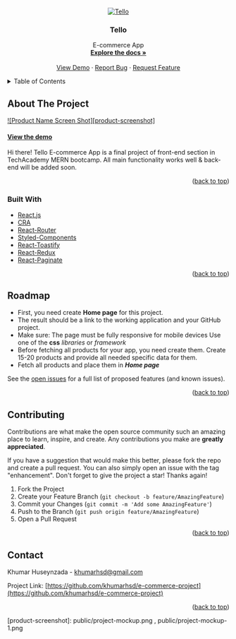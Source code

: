 <div id="top"></div>


<!-- PROJECT LOGO -->
<br />
<div align="center">
  <a href="https://tello-e-commerce-app.netlify.app/">
    <img src="src/assets/logo.svg"  alt="Tello" width="80" height="80">
  </a>

<h3 align="center">Tello</h3>

  <p align="center">
    E-commerce App
    <br />
    <a href="https://github.com/khumarhsd/e-commerce-project" target="_blank" ><strong>Explore the docs »</strong></a>
    <br />
    <br />
    <a href="https://tello-e-commerce-app.netlify.app/" target="_blank"  >View Demo</a>
    ·
    <a href="https://github.com/khumarhsd/e-commerce-project/issues" target="_blank" >Report Bug</a>
    ·
    <a href="https://github.com/khumarhsd/e-commerce-project/issues" target="_blank" >Request Feature</a>
  </p>
</div>

<!-- TABLE OF CONTENTS -->
<details>
  <summary>Table of Contents</summary>
  <ol>
    <li>
      <a href="#about-the-project">About The Project</a>
      <ul>
        <li><a href="#built-with">Built With</a></li>
      </ul>
    </li>
    <li>
      <a href="#getting-started">Getting Started</a>
      <ul>
        <li><a href="#prerequisites">Prerequisites</a></li>
        <li><a href="#installation">Installation</a></li>
      </ul>
    </li>
    <li><a href="#contributing">Contributing</a></li>
    <li><a href="#license">License</a></li>
    <li><a href="#contact">Contact</a></li>

  </ol>
</details>

<!-- ABOUT THE PROJECT -->

## About The Project

<!-- ! past project url here -->

[![Product Name Screen Shot][product-screenshot]](https://tello-e-commerce-app.netlify.app/)

#### [View the demo](https://tello-e-commerce-app.netlify.app/#/)

Hi there! Tello E-commerce App is a final project of front-end section in TechAcademy MERN bootcamp. All main functionality works well & back-end will be added soon.

<p align="right">(<a href="#top">back to top</a>)</p>

### Built With

- [React.js](https://reactjs.org/)
- [CRA](https://create-react-app.dev/)
- [React-Router](https://reactrouter.com/docs/en/v6/getting-started/overview)
- [Styled-Components](https://styled-components.com/)
- [React-Toastify](https://www.npmjs.com/package/react-toastify)
- [React-Redux](https://react-redux.js.org/introduction/getting-started)
- [React-Paginate](https://www.npmjs.com/package/react-paginate)

<p align="right">(<a href="#top">back to top</a>)</p>

<!-- ROADMAP -->

## Roadmap

- First, you need create **Home page** for this project. 
- The result should be a link to the working application and your GitHub project.
- Make sure:
      The page must be fully responsive for mobile devices
      Use one of the **css** *libraries* or *framework*
- Before fetching all products for your app, you need create them.
      Create 15-20 products and provide all needed specific data for them. 
- Fetch all products and place them in ***Home page***
  

See the [open issues](https://github.com/othneildrew/Best-README-Template/issues) for a full list of proposed features (and known issues).

<p align="right">(<a href="#top">back to top</a>)</p>


<!-- CONTRIBUTING -->

## Contributing

Contributions are what make the open source community such an amazing place to learn, inspire, and create. Any contributions you make are **greatly appreciated**.

If you have a suggestion that would make this better, please fork the repo and create a pull request. You can also simply open an issue with the tag "enhancement".
Don't forget to give the project a star! Thanks again!

1. Fork the Project
2. Create your Feature Branch (`git checkout -b feature/AmazingFeature`)
3. Commit your Changes (`git commit -m 'Add some AmazingFeature'`)
4. Push to the Branch (`git push origin feature/AmazingFeature`)
5. Open a Pull Request

<p align="right">(<a href="#top">back to top</a>)</p>

<!-- CONTACT -->

## Contact

Khumar Huseynzada  - khumarhsd@gmail.com 

Project Link: [https://github.com/khumarhsd/e-commerce-project](https://github.com/khumarhsd/e-commerce-project)

<p align="right">(<a href="#top">back to top</a>)</p>

<!-- MARKDOWN LINKS & IMAGES -->
<!-- https://www.markdownguide.org/basic-syntax/#reference-style-links -->

[contributors-shield]: https://img.shields.io/github/contributors/khumarhsd/e-commerce-project.svg?style=for-the-badge
[contributors-url]: https://github.com/khumarhsd/e-commerce-project/graphs/contributors
[forks-url]: https://github.com/khumarhsd/e-commerce-project/network/members
[stars-url]: https://github.com/khumarhsd/e-commerce-project/stargazers
[issues-shield]: https://img.shields.io/github/issues/khumarhsd/e-commerce-project.svg?style=for-the-badge
[issues-url]: https://github.com/khumarhsd/e-commerce-project/issues
[product-screenshot]: public/project-mockup.png , public/project-mockup-1.png